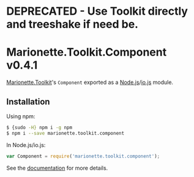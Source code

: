 # DEPRECATED - Use Toolkit directly and treeshake if need be.

# Marionette.Toolkit.Component v0.4.1

[Marionette.Toolkit](https://github.com/RoundingWellOS/marionette.toolkit)'s `Component` exported as a [Node.js](http://nodejs.org/)/[io.js](https://iojs.org/) module.

## Installation

Using npm:

```bash
$ {sudo -H} npm i -g npm
$ npm i --save marionette.toolkit.component
```

In Node.js/io.js:

```js
var Component = require('marionette.toolkit.component');
```

See the [documentation](https://github.com/RoundingWellOS/marionette.toolkit/blob/master/README.md) for more details.
